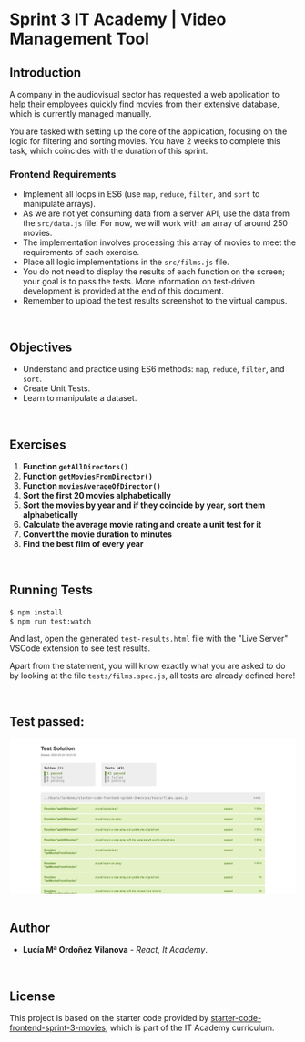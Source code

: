 # Sprint 3 IT Academy | Video Management Tool

## Introduction

A company in the audiovisual sector has requested a web application to help their employees quickly find movies from their extensive database, which is currently managed manually.

You are tasked with setting up the core of the application, focusing on the logic for filtering and sorting movies. You have 2 weeks to complete this task, which coincides with the duration of this sprint.

### Frontend Requirements

- Implement all loops in ES6 (use `map`, `reduce`, `filter`, and `sort` to manipulate arrays).
- As we are not yet consuming data from a server API, use the data from the `src/data.js` file. For now, we will work with an array of around 250 movies.
- The implementation involves processing this array of movies to meet the requirements of each exercise.
- Place all logic implementations in the `src/films.js` file.
- You do not need to display the results of each function on the screen; your goal is to pass the tests. More information on test-driven development is provided at the end of this document.
- Remember to upload the test results screenshot to the virtual campus.

<br>

## Objectives

- Understand and practice using ES6 methods: `map`, `reduce`, `filter`, and `sort`.
- Create Unit Tests.
- Learn to manipulate a dataset.

<br>

## Exercises

1. **Function `getAllDirectors()`**
2. **Function `getMoviesFromDirector()`**
3. **Function `moviesAverageOfDirector()`**
4. **Sort the first 20 movies alphabetically**
5. **Sort the movies by year and if they coincide by year, sort them alphabetically**
6. **Calculate the average movie rating and create a unit test for it**
7. **Convert the movie duration to minutes**
8. **Find the best film of every year**

<br>

## Running Tests

```shell
$ npm install
$ npm run test:watch
```

And last, open the generated `test-results.html` file with the "Live Server" VSCode extension to see test results.

Apart from the statement, you will know exactly what you are asked to do by looking at the file `tests/films.spec.js`, all tests are already defined here!

<br>

## Test passed:

<div style="display: flex; justify.content: center; max-width: 1000px; margin:auto">
<img src='./tests/Captura de pantalla 2024-05-24 a las 18.32.55.png' alt='Succesful test'>
</div>

<br>

## Author

- **Lucía Mª Ordoñez Vilanova** - _React, It Academy_.

<br>

## License

This project is based on the starter code provided by [starter-code-frontend-sprint-3-movies](https://github.com/IT-Academy-BCN/starter-code-frontend-sprint-3-movies), which is part of the IT Academy curriculum.